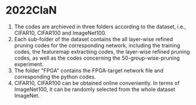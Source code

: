 # 2022CIaN

1. The codes are archieved in three folders according to the dataset, i.e., CIFAR10, CIFAR100 and ImageNet100.
2. Each sub-folder of the dataset contains the all layer-wise refined pruning codes for the corresponding network, including the training codes, the featuremap extractiing codes, the layer-wise refined pruning codes, as well as the codes concerning the 50-group-wise-pruning experiment.
3. The folder "FPGA" contains the FPGA-target network file and corresponding the python codes.
4. CIFAR10, CIFAR100 can be obtained online conveniently. In terms of ImageNet100, it can be randomly selected from the whole dataset ImageNet.
